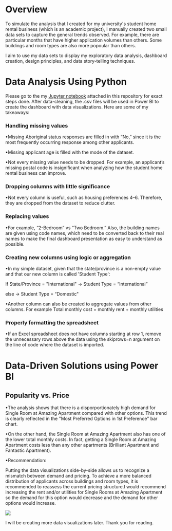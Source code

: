 <h1>Overview</h1>
To simulate the analysis that I created for my university's student home rental business (which is an academic project), I manually created two small data sets to capture the general trends observed. For example, there are particular months that have higher application volumes than others. Some buildings and room types are also more popoular than others.

I aim to use my data sets to display my exploratory data analysis, dashboard creation, design principles, and data story-telling techniques.


<h1>Data Analysis Using Python</h1>
Please go to the my <a href="https://github.com/w7978708wen/Student-Home-Rental-Analysis/blob/main/Python_data_analysis.ipynb">Jupyter notebook</a> attached in this repository for exact steps done. After data-cleaning, the .csv files will be used in Power BI to create the dashboard with data visualizations. Here are some of my takeaways:

<h3>Handling missing values</h3>

•Missing Aboriginal status responses are filled in with “No,” since it is the most frequently occurring response among other applicants.

•Missing applicant age is filled with the mode of the dataset.

•Not every missing value needs to be dropped. For example, an applicant’s missing postal code is insignificant when analyzing how the student home rental business can improve.

<h3>Dropping columns with little significance</h3>

•Not every column is useful, such as housing preferences 4–6. Therefore, they are dropped from the dataset to reduce clutter. 

<h3>Replacing values</h3>

•For example, “2-Bedroom” vs “Two Bedroom.” Also, the building names are given using code names, which need to be converted back to their real names to make the final dashboard presentation as easy to understand as possible.

<h3>Creating new columns using logic or aggregation</h3>

•In my simple dataset, given that the state/province is a non-empty value and that our new column is called 'Student Type':

If State/Province = "International" → Student Type = “International”

else → Student Type = “Domestic"

•Another column can also be created to aggregate values from other columns. For example Total monthly cost = monthly rent + monthly utilities

<h3>Properly formatting the spreadsheet</h3>

•If an Excel spreadsheet does not have columns starting at row 1, remove the unnecessary rows above the data using the skiprows=n argument on the line of code where the dataset is imported.

<h1>Data-Driven Solutions using Power BI</h1>

<h2>Popularity vs. Price </h2>

•The analysis shows that there is a disporportionately high demand for Single Room at Amazing Apartment compared with other options. This trend is clearly reflected in the "Most Preferred Options in 1st Preference" bar chart. 

•On the other hand, the Single Room at Amazing Apartment also has one of the lower total monthly costs. In fact, getting a Single Room at Amazing Apartment costs less than any other apartments (Brilliant Apartment and Fantastic Apartment). 

•Recommendation: 

Putting the data visualizations side-by-side allows us to recognize a mismatch between demand and pricing. To achieve a more balanced distribution of applicants across buildings and room types, it is recommended to reassess the current pricing structure.I would recommend increasing the rent and/or utilities for Single Rooms at Amazing Apartment so the demand for this option would decrease and the demand for other options would increase.


<img src="https://github.com/w7978708wen/Student-Home-Rental-Analysis/blob/main/PowerBI%20Data%20Visualizations/Popularity%20vs.%20Price%20Data%20Visualization%201.png?">

I will be creating more data visualizations later. Thank you for reading.







